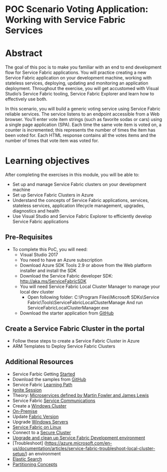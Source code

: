 # POC Scenario Voting Application: Working with Service Fabric Services  
# Abstract  
The goal of this poc is to make you familiar with an end to end development flow for Service Fabric applications. You will practice creating a new Service Fabric application on your development machine, working with stateless services, deploying, updating and monitoring an application deployment. Throughout the exercise, you will get accustomed with Visual Studio’s Service Fabric tooling, Service Fabric Explorer and learn how to effectively use both.

In this scenario, you will build a generic voting service using Service Fabric reliable services. The service listens to an endpoint accessible from a Web browser. You’ll enter vote item strings (such as favorite sodas or cars) using a single page application (SPA). Each time the same vote item is voted on, a counter is incremented; this represents the number of times the item has been voted for. Each HTML response contains all the votes items and the number of times that vote item was voted for.

# Learning objectives
After completing the exercises in this module, you will be able to:
* Set up and manage Service Fabric clusters on your development machine
* Set up Service Fabric Clusters in Azure
* Understand the concepts of Service Fabric applications, services, stateless services, application lifecycle management, upgrades, diagnostics and health
* Use Visual Studio and Service Fabric Explorer to efficiently develop Service Fabric applications

## Pre-Requisites
* To complete this PoC, you will need:
    * Visual Studio 2017
    * You need to have an Azure subscription
    * Download Azure SDK Tools 2.9 or above from the Web platform installer and install the SDK
    * Download the Service Fabric developer SDK: http://aka.ms/ServiceFabricSDK
     * You will need Service Fabric Local Cluster Manager to manage your local dev cluster
       * Open following folder:
         C:\Program Files\Microsoft SDKs\Service Fabric\Tools\ServiceFabricLocalClusterManage And run ServiceFabricLocalClusterManager.exe
    * Download the starter application from [GitHub](https://github.com/Azure-Samples/service-fabric-dotnet-quickstart)


## Create a Service Fabric Cluster in the portal

 * Follow these steps to create a Service Fabric Cluster in Azure
 * ARM Templates to Deploy Service Fabric Clusters


## Additional Resources
* Service Farbic Getting [Started](http://aka.ms/ServiceFabric)
* Download the samples from [GitHub](http://github.com/Azure/ServiceFabric-Samples)
* Service Fabric [Learning Path](https://azure.microsoft.com/en-us/documentation/learning-paths/service-fabric/)
* [Ignite Session](https://myignite.microsoft.com/videos/3168)
* Theory: [Microservices defined by Martin Fowler and James Lewis](http://martinfowler.com/microservices/)
* Service Fabric [Service Communications](https://docs.microsoft.com/en-us/azure/service-fabric/service-fabric-connect-and-communicate-with-services)
* Create a [Windows Cluster](https://azure.microsoft.com/en-us/documentation/articles/service-fabric-cluster-creation-for-windows-server/)
* [On-Premise](https://azure.microsoft.com/en-us/documentation/articles/service-fabric-cluster-creation-for-windows-server/#plan-and-prepare-your-cluster-deployment)
* Update [Fabric Version](https://azure.microsoft.com/en-us/documentation/articles/service-fabric-cluster-upgrade/#controlling-the-fabric-version-that-runs-on-your-cluster)
 * Upgrade [Windows Servers](https://azure.microsoft.com/en-us/documentation/articles/service-fabric-cluster-upgrade-windows-server/)
 * [Service Fabric on Linux](https://azure.microsoft.com/en-us/documentation/articles/service-fabric-linux-overview/)
 * Connect to a [Secure Cluster](https://docs.microsoft.com/en-us/azure/service-fabric/service-fabric-connect-to-secure-cluster)
 * [Upgrade and clean up Service Fabric Development environment](https://azure.microsoft.com/en-us/documentation/articles/service-fabric-update-your-development-environment/)
 * [Troubleshoot] (https://azure.microsoft.com/en-us/documentation/articles/service-fabric-troubleshoot-local-cluster-setup/) an environment
 * [Elastic Search](https://azure.microsoft.com/en-us/documentation/articles/service-fabric-diagnostic-how-to-use-elasticsearch/)
 * [Partitioning Concepts](https://azure.microsoft.com/en-us/documentation/articles/service-fabric-concepts-partitioning/)
